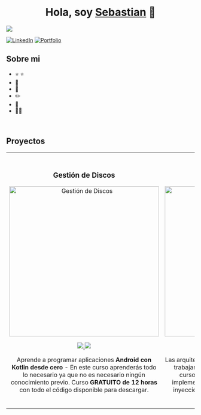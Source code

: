 <div align="center">
<h1 align="center">Hola, soy <a href="https://aristi.dev">Sebastian</a> 👋</h1>
</div>
<img src="https://i.imgur.com/wCYKqto.png">

[![LinkedIn](https://img.shields.io/badge/-LinkedIn-blue?style=flat-square&logo=linkedin)](https://www.linkedin.com/in/sebastiandte/)
[![Portfolio](https://img.shields.io/badge/Portfolio-Ver-5C2D91?labelColor=5C2D91&color=6c757d)](https://sebastiandte.github.io/Portfolio/)







## Sobre mi

- ⭐  ⭐ 
- 📲 
- 🎥 
- ✏️ 
- 📗
- 🧑‍🏫 
<br>

## Proyectos
<table>
<tr>
<td width="50%">
<h3 align="center">Gestión de Discos</h3>
<div align="center">
<a href="https://github.com/SebastianDte/Discos" target="_blank"><img src="https://i.imgur.com/Jji0CIE.jpg" width="400" alt="Gestión de Discos"></a>
<p>
<a href="https://github.com/SebastianDte/Discos" target="_blank">
<img src="https://img.shields.io/badge/CÓDIGO-ff9?style=for-the-badge&logo=github&logoColor=black">
</a>
<a href="https://youtu.be/vJapzH_46a8" target="_blank">
<img src="https://img.shields.io/badge/-Youtube-green?style=for-the-badge&color=fbfc40">
</a>
</p>
<p>Aprende a programar aplicaciones <strong>Android con Kotlin desde cero</strong> - En este curso aprenderás todo lo necesario ya que no es necesario ningún conocimiento previo. Curso <strong>GRATUITO de 12 horas</strong> con todo el código disponible para descargar.</p>
</div>
                                                                                      
</td>

<td width="50%">
               <br>
<h3 align="center">E-commerce</h3>
<div align="center">                                       
<a href="https://github.com/ArisGuimera/SimpleAndroidMVVM" target="_blank"><img src="https://i.imgur.com/7uCBigG.jpg" width="400" alt="Curso arquitectura MVVM"></a>
<br>
<p>
<a href="https://github.com/ArisGuimera/SimpleAndroidMVVM" target="_blank">
<img src="https://img.shields.io/badge/C%C3%93DIGO-80ffaa?style=for-the-badge&logo=github&logoColor=black">
</a>
<a href="https://youtu.be/hhhSMXi0R3E" target="_blank">
<img src="https://img.shields.io/badge/-Youtube-green?style=for-the-badge&color=3fFD7f">
</a>
</p>
</p>Las arquitecturas son <strong>IMPRESCINDIBLES</strong> para poder trabajar como desarrollador/a Android. En este curso, divido por ramas irás aprendiendo a implementar una arquitectura real y robusta con inyección de dependencias, clean architecture, testing y mucho más.</p>
</div>                                                             
</table>                                                                                 



